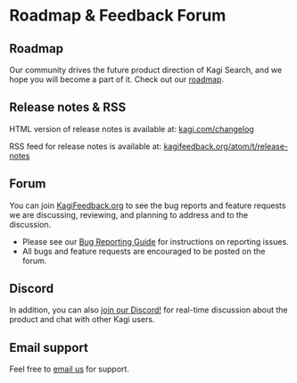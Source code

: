 # Roadmap & Feedback Forum

## Roadmap

Our community drives the future product direction of Kagi Search, and we hope you will become a part of it.
Check out our [roadmap](https://kagifeedback.org/roadmap).

## Release notes & RSS

HTML version of release notes is available at:
[kagi.com/changelog](https://kagi.com/changelog)

RSS feed for release notes is available at:
[kagifeedback.org/atom/t/release-notes](https://kagifeedback.org/atom/t/release-notes)

## Forum

You can join [KagiFeedback.org](https://kagifeedback.org/) to see the bug reports and feature requests we are discussing, reviewing, and planning to address
and to the discussion.

- Please see our [Bug Reporting Guide](bug-reporting.md) for instructions on reporting issues.
- All bugs and feature requests are encouraged to be posted on the forum.

## Discord

In addition, you can also [join our Discord!](discord-server.md) for real-time discussion about
the product and chat with other Kagi users.

## Email support

Feel free to [email us](email-support.md) for support.
